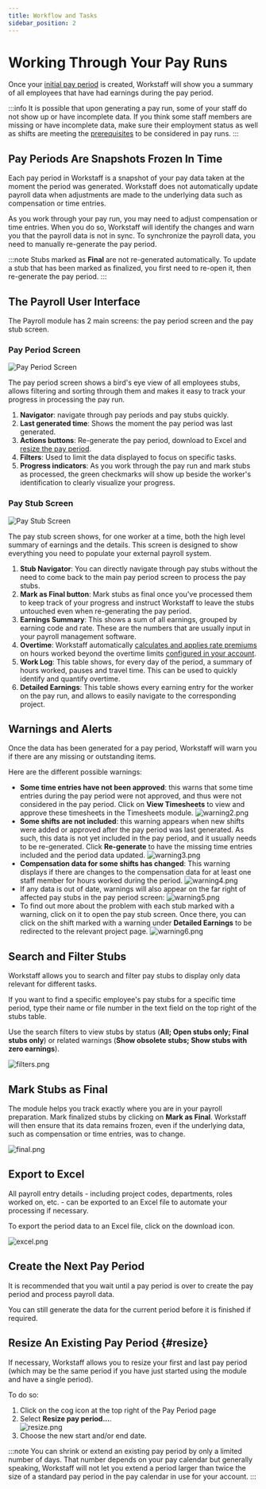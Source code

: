 ```yaml
---
title: Workflow and Tasks
sidebar_position: 2
---
```


# Working Through Your Pay Runs

Once your [initial pay period](./get-started.md) is created, Workstaff will show you a summary of all employees that have had earnings during the pay period.

:::info
It is possible that upon generating a pay run, some of your staff do not show up or have incomplete data. If you think some staff members are missing or have incomplete data, make sure their employment status as well as shifts are meeting the [prerequisites](./get-started.md#prerequisites) to be considered in pay runs.
:::

## Pay Periods Are Snapshots Frozen In Time

Each pay period in Workstaff is a snapshot of your pay data taken at the moment the period was generated. Workstaff does not automatically update payroll data when adjustments are made to the underlying data such as compensation or time entries. 

As you work through your pay run, you may need to adjust compensation or time entries. When you do so, Workstaff will identify the changes and warn you that the payroll data is not in sync. To synchronize the payroll data, you need to manually re-generate the pay period.

:::note
Stubs marked as **Final** are not re-generated automatically. To update a stub that has been marked as finalized, you first need to re-open it, then re-generate the pay period. 
:::

## The Payroll User Interface

The Payroll module has 2 main screens: the pay period screen and the pay stub screen. 

### Pay Period Screen

![Pay Period Screen](./images/payroll-ui-annotated.png)

The pay period screen shows a bird's eye view of all employees stubs, allows filtering and sorting through them and makes it easy to track your progress in processing the pay run.

1. **Navigator**: navigate through pay periods and pay stubs quickly.
2. **Last generated time**: Shows the moment the pay period was last generated.
3. **Actions buttons**: Re-generate the pay period, download to Excel and [resize the pay period](#resize).
4. **Filters**: Used to limit the data displayed to focus on specific tasks.
5. **Progress indicators**: As you work through the pay run and mark stubs as processed, the green checkmarks will show up beside the worker's identification to clearly visualize your progress.

### Pay Stub Screen

![Pay Stub Screen](./images/paystub-ui-annotated.png)

The pay stub screen shows, for one worker at a time, both the high level summary of earnings and the details. This screen is designed to show everything you need to populate your external payroll system.

1. **Stub Navigator**: You can directly navigate through pay stubs without the need to come back to the main pay period screen to process the pay stubs.
2. **Mark as Final button**: Mark stubs as final once you've processed them to keep track of your progress and instruct Workstaff to leave the stubs untouched even when re-generating the pay period.
3. **Earnings Summary**: This shows a sum of all earnings, grouped by earning code and rate. These are the numbers that are usually input in your payroll management software.
4. **Overtime**: Workstaff automatically [calculates and applies rate premiums](../payroll/overtime.md) on hours worked beyond the overtime limits [configured in your account](../customize/overtime.md). 
5. **Work Log**: This table shows, for every day of the period, a summary of hours worked, pauses and travel time. This can be used to quickly identify and quantify overtime. 
6. **Detailed Earnings**: This table shows every earning entry for the worker on the pay run, and allows to easily navigate to the corresponding project.


## Warnings and Alerts

Once the data has been generated for a pay period, Workstaff will warn you if there are any missing or outstanding items.

Here are the different possible warnings:

- **Some time entries have not been approved**: this warns that some time entries during the pay period were not approved, and thus were not considered in the pay period. Click on **View Timesheets** to view and approve these timesheets in the Timesheets module.
  ![warning2.png](images/warning2.png)
- **Some shifts are not included**: this warning appears when new shifts were added or approved after the pay period was last generated. As such, this data is not yet included in the pay period, and it usually needs to be re-generated. Click **Re-generate** to have the missing time entries included and the period data updated.
  ![warning3.png](images/warning3.png)
- **Compensation data for some shifts has changed**: This warning displays if there are changes to the compensation data for at least one staff member for hours worked during the period.
  ![warning4.png](images/warning4.png)
- If any data is out of date, warnings will also appear on the far right of affected pay stubs in the pay period screen:
  ![warning5.png](images/warning5.png)
- To find out more about the problem with each stub marked with a warning, click on it to open the pay stub screen. Once there, you can click on the shift marked with a warning under **Detailed Earnings** to be redirected to the relevant project page.
  ![warning6.png](images/warning6.png)

## Search and Filter Stubs

Workstaff allows you to search and filter pay stubs to display only data relevant for different tasks.

If you want to find a specific employee's pay stubs for a specific time period, type their name or file number in the text field on the top right of the stubs table.

Use the search filters to view stubs by status (**All; Open stubs only; Final stubs only**) or related warnings (**Show obsolete stubs; Show stubs with zero earnings**).

![filters.png](images/filters.png)

## Mark Stubs as Final

The module helps you track exactly where you are in your payroll preparation. Mark finalized stubs by clicking on **Mark as Final**. Workstaff will then ensure that its data remains frozen, even if the underlying data, such as compensation or time entries, was to change.

![final.png](images/final.png)

## Export to Excel

All payroll entry details - including project codes, departments, roles worked on, etc. - can be exported to an Excel file to automate your processing if necessary.

To export the period data to an Excel file, click on the download icon.

![excel.png](images/excel.png)

## Create the Next Pay Period

It is recommended that you wait until a pay period is over to create the pay period and process payroll data. 

You can still generate the data for the current period before it is finished if required. 

## Resize An Existing Pay Period {#resize}

If necessary, Workstaff allows you to resize your first and last pay period (which may be the same period if you have just started using the module and have a single period). 

To do so:
1. Click on the cog icon at the top right of the Pay Period page
2. Select **Resize pay period...**. <br/>
  ![resize.png](images/resize.png)
3. Choose the new start and/or end date.

:::note
You can shrink or extend an existing pay period by only a limited number of days. That number depends on your pay calendar but generally speaking, Workstaff will not let you extend a period larger than twice the size of a standard pay period in the pay calendar in use for your account.
:::
